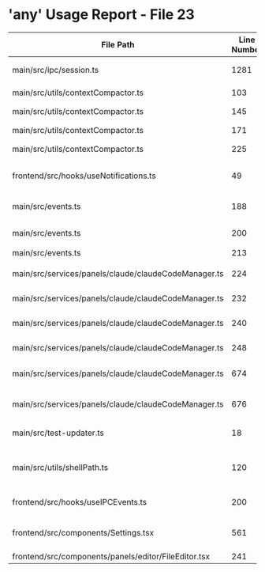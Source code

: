 # 'any' Usage Report - File 23

| File Path | Line Number | Code Snippet | Fixed | Explanation |
|-----------|-------------|--------------|-------|-------------|
| main/src/ipc/session.ts | 1281 | `sessionOutputs: sessionOutputs as any // Type conversion needed` | No |  |
| main/src/utils/contextCompactor.ts | 103 | `const message = output.data as any;` | No |  |
| main/src/utils/contextCompactor.ts | 145 | `const message = output.data as any;` | No |  |
| main/src/utils/contextCompactor.ts | 171 | `const message = output.data as any;` | No |  |
| main/src/utils/contextCompactor.ts | 225 | `const message = output.data as any;` | No |  |
| frontend/src/hooks/useNotifications.ts | 49 | `const audioContext = new (window.AudioContext \|\| (window as any).webkitAudioContext)();` | No |  |
| main/src/events.ts | 188 | `const codexConfig = (session as any).codexConfig \|\| {};` | No |  |
| main/src/events.ts | 200 | `const claudeConfig = (session as any).claudeConfig \|\| {};` | No |  |
| main/src/events.ts | 213 | `type: panelType as any,` | No |  |
| main/src/services/panels/claude/claudeCodeManager.ts | 224 | `const mcpConfigPath = (global as any)[\`mcp_config_\${sessionId}\`];` | No |  |
| main/src/services/panels/claude/claudeCodeManager.ts | 232 | `delete (global as any)[\`mcp_config_\${sessionId}\`];` | No |  |
| main/src/services/panels/claude/claudeCodeManager.ts | 240 | `const mcpScriptPath = (global as any)[\`mcp_script_\${sessionId}\`];` | No |  |
| main/src/services/panels/claude/claudeCodeManager.ts | 248 | `delete (global as any)[\`mcp_script_\${sessionId}\`];` | No |  |
| main/src/services/panels/claude/claudeCodeManager.ts | 674 | `(global as any)[\`mcp_config_\${sessionId}\`] = mcpConfigPath;` | No |  |
| main/src/services/panels/claude/claudeCodeManager.ts | 676 | `(global as any)[\`mcp_script_\${sessionId}\`] = mcpBridgePath;` | No |  |
| main/src/test-updater.ts | 18 | `(autoUpdater.logger as any).transports.file.level = 'debug';` | No |  |
| main/src/utils/shellPath.ts | 120 | `const isPackaged = process.env.NODE_ENV === 'production' \|\| (process as any).pkg \|\| app?.isPackaged;` | No |  |
| frontend/src/hooks/useIPCEvents.ts | 200 | `detail: { sessionId: output.sessionId, panelId: (output as any).panelId }` | No |  |
| frontend/src/components/Settings.tsx | 561 | `onClick={activeTab === 'notifications' ? (e) => handleSubmit(e as any) : undefined}` | No |  |
| frontend/src/components/panels/editor/FileEditor.tsx | 241 | `onFileSelect(null as any);` | No |  |